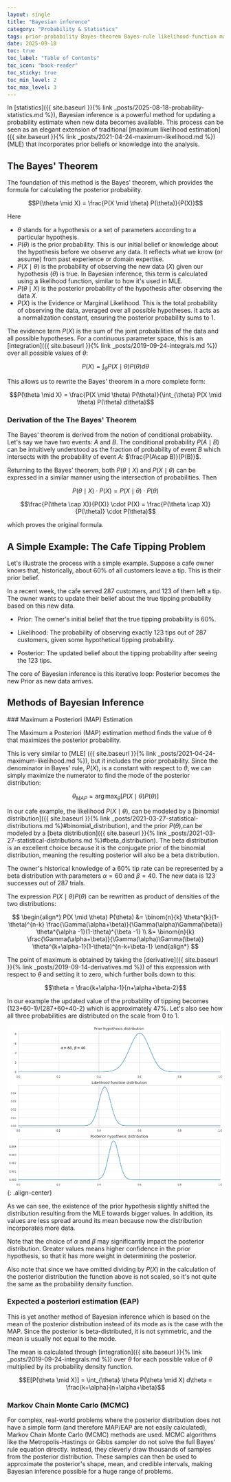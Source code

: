 ```yaml
---
layout: single
title: "Bayesian inference"
category: "Probability & Statistics"
tags: prior-probability Bayes-theorem Bayes-rule likelihood-function maximum-likelihood-estimation MLE posterior-probability conditional-probability MAP maximum-a-posteriori probability-distribution conjugate-prior-distribution probability-density-function expected-a-posteriori EAP marginal-probability
date: 2025-09-18
toc: true
toc_label: "Table of Contents"
toc_icon: "book-reader"
toc_sticky: true
toc_min_level: 2
toc_max_level: 3
---
```


In [statistics]({{ site.baseurl }}{% link _posts/2025-08-18-probability-statistics.md %}), Bayesian inference is a powerful method for updating a probability estimate when new data becomes available. This process can be seen as an elegant extension of traditional [maximum likelihood estimation]({{ site.baseurl }}{% link _posts/2021-04-24-maximum-likelihood.md %}) (MLE) that incorporates prior beliefs or knowledge into the analysis.

## The Bayes' Theorem

The foundation of this method is the Bayes' theorem, which provides the formula for calculating the posterior probability.

$$P(\theta \mid X) = \frac{P(X \mid \theta) P(\theta)}{P(X)}$$

Here 

* $\theta$ stands for a hypothesis or a set of parameters according to a particular hypothesis.
* $P(\theta)$ is the prior probability. This is our initial belief or knowledge about the hypothesis before we observe any data. It reflects what we know (or assume) from past experience or domain expertise.
* $P(X \mid \theta)$ is the probability of observing the new data ($X$) given our hypothesis ($\theta$) is true. In Bayesian inference, this term is calculated using a likelihood function, similar to how it's used in MLE.
* $P(\theta \mid X)$ is the posterior probability of the hypothesis after observing the data $X$.
* $P(X)$ is the Evidence or Marginal Likelihood. This is the total probability of observing the data, averaged over all possible hypotheses. It acts as a normalization constant, ensuring the posterior probability sums to 1.

The evidence term $P(X)$ is the sum of the joint probabilities of the data and all possible hypotheses. For a continuous parameter space, this is an [integration]({{ site.baseurl }}{% link _posts/2019-09-24-integrals.md %}) over all possible values of $\theta$:

$$P(X) = \int_{\theta} P(X \mid \theta) P(\theta) d\theta$$

This allows us to rewrite the Bayes' theorem in a more complete form:

$$P(\theta \mid X) = \frac{P(X \mid \theta) P(\theta)}{\int_{\theta} P(X \mid \theta) P(\theta) d\theta}$$

### Derivation of the The Bayes' Theorem

The Bayes' theorem is derived from the notion of conditional probability. Let's say we have two events: $A$ and $B$. The conditional probability $P(A\mid B)$ can be intuitively understood as the fraction of probability of event $B$ which intersects with the probability of event $A$: $\frac{P(A\cap B)}{P(B)}$.

Returning to the Bayes' theorem, both $P(\theta \mid X)$ and $P(X \mid \theta)$ can be expressed in a similar manner using the intersection of probabilities. Then

$$P(\theta \mid X) \cdot P(X) = P(X \mid \theta) \cdot P(\theta)$$

$$\frac{P(\theta \cap X)}{P(X)} \cdot P(X) = \frac{P(\theta \cap X)}{P(\theta)} \cdot P(\theta)$$

which proves the original formula.

## A Simple Example: The Cafe Tipping Problem

Let's illustrate the process with a simple example. Suppose a cafe owner knows that, historically, about 60% of all customers leave a tip. This is their prior belief.

In a recent week, the cafe served 287 customers, and 123 of them left a tip. The owner wants to update their belief about the true tipping probability based on this new data.

* Prior: The owner's initial belief that the true tipping probability is 60%.

* Likelihood: The probability of observing exactly 123 tips out of 287 customers, given some hypothetical tipping probability.

* Posterior: The updated belief about the tipping probability after seeing the 123 tips.

The core of Bayesian inference is this iterative loop: Posterior becomes the new Prior as new data arrives.

## Methods of Bayesian Inference

<div id='map'/>
### Maximum a Posteriori (MAP) Estimation

The Maximum a Posteriori (MAP) estimation method finds the value of θ that maximizes the posterior probability.

This is very similar to [MLE] ({{ site.baseurl }}{% link _posts/2021-04-24-maximum-likelihood.md %}), but it includes the prior probability. Since the denominator in Bayes' rule, $P(X)$, is a constant with respect to $\theta$, we can simply maximize the numerator to find the mode of the posterior distribution:

$$\theta_{MAP} = \arg \max_{\theta}[P(X \mid \theta) P(\theta)]$$

In our cafe example, the likelihood $P(X \mid \theta)$, can be modeled by a [binomial distribution]({{ site.baseurl }}{% link _posts/2021-03-27-statistical-distributions.md %}#binomial_distribution), and the prior $P(\theta)$,can be modeled by a [beta distribution]({{ site.baseurl }}{% link _posts/2021-03-27-statistical-distributions.md %}#beta_distribution). The beta distribution is an excellent choice because it is the conjugate prior of the binomial distribution, meaning the resulting posterior will also be a beta distribution.

The owner's historical knowledge of a 60% tip rate can be represented by a beta distribution with parameters $\alpha=60$ and $\beta=40$. The new data is 123 successes out of 287 trials.

The expression $P(X \mid \theta) P(\theta)$ can be rewritten as product of densities of the two distributions:

$$
\begin{align*}
  P(X \mid \theta) P(\theta) &= \binom{n}{k} \theta^{k}(1-\theta)^{n-k} \frac{\Gamma(\alpha+\beta)}{\Gamma(\alpha)\Gamma(\beta)} \theta^{\alpha -1}(1-\theta)^{\beta -1} \\
  &= \binom{n}{k} \frac{\Gamma(\alpha+\beta)}{\Gamma(\alpha)\Gamma(\beta)} \theta^{k+\alpha-1}(1-\theta)^{n-k+\beta-1}
\end{align*}
$$

The point of maximum is obtained by taking the [derivative]({{ site.baseurl }}{% link _posts/2019-09-14-derivatives.md %}) of this expression with respect to $\theta$ and setting it to zero, which further boils down to this:

$$\theta = \frac{k+\alpha-1}{n+\alpha+\beta-2}$$

In our example the updated value of the probability of tipping becomes (123+60-1)/(287+60+40-2) which is approximately 47%. Let's also see how all three probabilities are distributed on the scale from 0 to 1.  

![](/assets/images/probability/posterior_distribution_via_map.png){: .align-center}

As we can see, the existence of the prior hypothesis slightly shifted the distribution resulting from the MLE towards bigger values. In addition, its values are less spread around its mean because now the distribution incorporates more data.

Note that the choice of $\alpha$ and $\beta$ may significantly impact the posterior distribution. Greater values means higher confidence in the prior hypothesis, so that it has more weight in determining the posterior.

Also note that since we have omitted dividing by $P(X)$ in the calculation of the posterior distribution the function above is not scaled, so it's not quite the same as the probability density function.

### Expected a posteriori estimation (EAP)

This is yet another method of Bayesian inference which is based on the mean of the posterior distribution instead of its mode as is the case with the MAP. Since the posterior is beta-distributed, it is not symmetric, and the mean is usually not equal to the mode.

The mean is calculated through [integration]({{ site.baseurl }}{% link _posts/2019-09-24-integrals.md %}) over $\theta$ for each possible value of $\theta$ multiplied by its probability density function.

$$E[P(\theta \mid X)] = \int_{\theta} \theta P(\theta \mid X) d\theta = \frac{k+\alpha}{n+\alpha+\beta}$$

### Markov Chain Monte Carlo (MCMC)

For complex, real-world problems where the posterior distribution does not have a simple form (and therefore MAP/EAP are not easily calculated), Markov Chain Monte Carlo (MCMC) methods are used. MCMC algorithms like the Metropolis-Hastings or Gibbs sampler do not solve the full Bayes' rule equation directly. Instead, they cleverly draw thousands of samples from the posterior distribution. These samples can then be used to approximate the posterior's shape, mean, and credible intervals, making Bayesian inference possible for a huge range of problems.